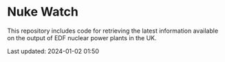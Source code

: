 # Nuke Watch

This repository includes code for retrieving the latest information available on the output of EDF nuclear power plants in the UK.

Last updated: 2024-01-02 01:50